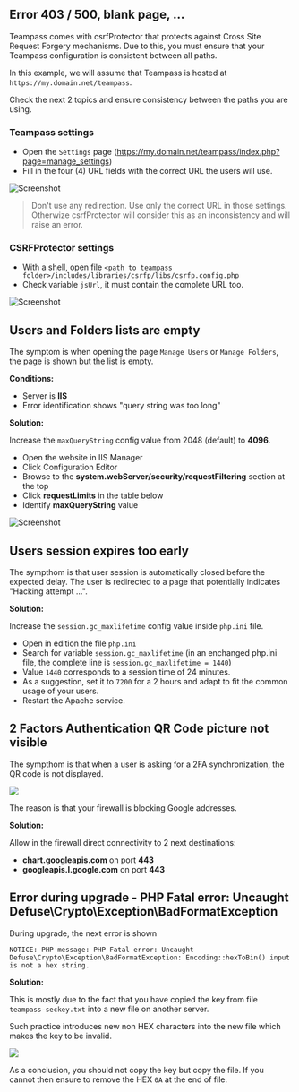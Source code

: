 ## Error 403 / 500, blank page, ...

Teampass comes with csrfProtector that protects against Cross Site Request Forgery mechanisms. Due to this, you must ensure that your Teampass configuration is consistent between all paths.

In this example, we will assume that Teampass is hosted at `https://my.domain.net/teampass`.

Check the next 2 topics and ensure consistency between the paths you are using.

### Teampass settings

* Open the `Settings` page (https://my.domain.net/teampass/index.php?page=manage_settings)
* Fill in the four (4) URL fields with the correct URL the users will use.

![Screenshot](img/error-1.png)

> Don't use any redirection. Use only the correct URL in those settings. Otherwize csrfProtector will consider this as an inconsistency and will raise an error.

### CSRFProtector settings

* With a shell, open file `<path to teampass folder>/includes/libraries/csrfp/libs/csrfp.config.php`
* Check variable `jsUrl`, it must contain the complete URL too.

![Screenshot](img/error-2.png)

## Users and Folders lists are empty

The symptom is when opening the page `Manage Users` or `Manage Folders`, the page is shown but the list is empty.

**Conditions:**

* Server is **IIS**
* Error identification shows "query string was too long"

**Solution:**

Increase the `maxQueryString` config value from 2048 (default) to **4096**. 

* Open the website in IIS Manager
* Click Configuration Editor
* Browse to the **system.webServer/security/requestFiltering** section at the top
* Click **requestLimits** in the table below
* Identify **maxQueryString** value

![Screenshot](img/error-3.png)

## Users session expires too early

The sympthom is that user session is automatically closed before the expected delay.
The user is redirected to a page that potentially indicates "Hacking attempt ...".

**Solution:**

Increase the `session.gc_maxlifetime` config value inside `php.ini` file. 

* Open in edition the file `php.ini`
* Search for variable `session.gc_maxlifetime` (in an enchanged php.ini file, the complete line is `session.gc_maxlifetime = 1440`)
* Value `1440` corresponds to a session time of 24 minutes.
* As a suggestion, set it to `7200` for a 2 hours and adapt to fit the common usage of your users.
* Restart the Apache service.

## 2 Factors Authentication QR Code picture not visible

The sympthom is that when a user is asking for a 2FA synchronization, the QR code is not displayed. 

![](https://user-images.githubusercontent.com/32137401/35566860-3518c7e2-05c3-11e8-810e-a6e3534e4e29.png)

The reason is that your firewall is blocking Google addresses.

**Solution:**

Allow in the firewall direct connectivity to 2 next destinations:

- **chart.googleapis.com** on port **443** 
- **googleapis.l.google.com** on port **443**

## Error during upgrade - PHP Fatal error: Uncaught Defuse\Crypto\Exception\BadFormatException

During upgrade, the next error is shown

```
NOTICE: PHP message: PHP Fatal error: Uncaught Defuse\Crypto\Exception\BadFormatException: Encoding::hexToBin() input is not a hex string.
```

**Solution:**

This is mostly due to the fact that you have copied the key from file `teampass-seckey.txt` into a new file on another server.

Such practice introduces new non HEX characters into the new file which makes the key to be invalid.

![]({{site.baseurl}}/https://user-images.githubusercontent.com/5549939/50995503-8ae5db80-151f-11e9-9e8c-46bdbc8537be.png)

As a conclusion, you should not copy the key but copy the file. If you cannot then ensure to remove the HEX `0A` at the end of file.
